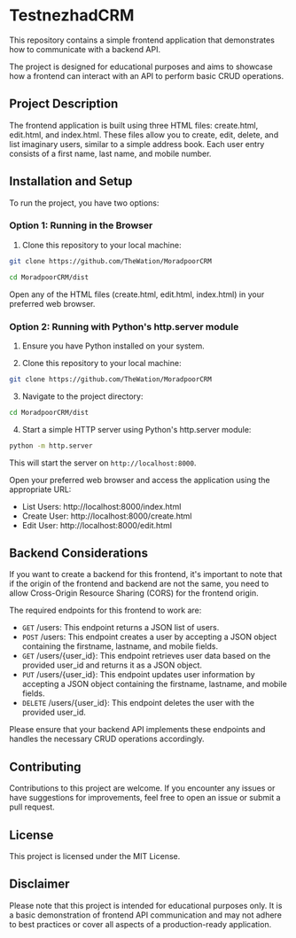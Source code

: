 # TestnezhadCRM

This repository contains a simple frontend application that demonstrates how to communicate with a backend API.

The project is designed for educational purposes and aims to showcase how a frontend can interact with an API to perform basic CRUD operations.

## Project Description

The frontend application is built using three HTML files: create.html, edit.html, and index.html. These files allow you to create, edit, delete, and list imaginary users, similar to a simple address book. Each user entry consists of a first name, last name, and mobile number.

## Installation and Setup

To run the project, you have two options:

### Option 1: Running in the Browser

1. Clone this repository to your local machine:

```bash
git clone https://github.com/TheWation/MoradpoorCRM
```

```bash
cd MoradpoorCRM/dist
```

Open any of the HTML files (create.html, edit.html, index.html) in your preferred web browser.

### Option 2: Running with Python's http.server module

1. Ensure you have Python installed on your system.

2. Clone this repository to your local machine:

```bash
git clone https://github.com/TheWation/MoradpoorCRM
```


3. Navigate to the project directory:

```bash
cd MoradpoorCRM/dist
```

4. Start a simple HTTP server using Python's http.server module:

```bash
python -m http.server
```

This will start the server on `http://localhost:8000`.

Open your preferred web browser and access the application using the appropriate URL:

- List Users: http://localhost:8000/index.html
- Create User: http://localhost:8000/create.html
- Edit User: http://localhost:8000/edit.html

## Backend Considerations
If you want to create a backend for this frontend, it's important to note that if the origin of the frontend and backend are not the same, you need to allow Cross-Origin Resource Sharing (CORS) for the frontend origin.

The required endpoints for this frontend to work are:


- `GET` /users: This endpoint returns a JSON list of users.
- `POST` /users: This endpoint creates a user by accepting a JSON object containing the firstname, lastname, and mobile fields.
- `GET` /users/{user_id}: This endpoint retrieves user data based on the provided user_id and returns it as a JSON object.
- `PUT` /users/{user_id}: This endpoint updates user information by accepting a JSON object containing the firstname, lastname, and mobile fields.
- `DELETE` /users/{user_id}: This endpoint deletes the user with the provided user_id.

Please ensure that your backend API implements these endpoints and handles the necessary CRUD operations accordingly.

## Contributing

Contributions to this project are welcome. If you encounter any issues or have suggestions for improvements, feel free to open an issue or submit a pull request.

## License
This project is licensed under the MIT License.

## Disclaimer
Please note that this project is intended for educational purposes only. It is a basic demonstration of frontend API communication and may not adhere to best practices or cover all aspects of a production-ready application.